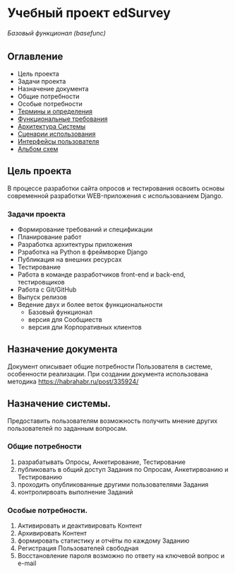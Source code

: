 # Учебный проект edSurvey
###### Базовый функционал (basefunc)

## Оглавление

* Цель проекта
* Задачи проекта
* Назначение документа
* Общие потребности
* Особые потребности
* [Термины и определения][TERMS]
* [Функциональные требования][FR]
* [Архитектура Системы][AD]
* [Сценарии использования][UC]
* [Интерфейсы пользователя][UI]
* [Альбом схем][SCHEMAS]

[TERMS]: specs/TERMS.md "Термины и определения"
[FR]: specs/FR.md "Функциональные требования"
[AD]: specs/AD.md "Архитектура Системы"
[UC]: specs/UC.md "Сценарии использования"
[UI]: specs/UI.md "Интерфейсы пользователя"
[SCHEMAS]: specs/SCHEMAS.md "Альбом схем"

## Цель проекта
В процессе разработки сайта опросов и тестирования освоить основы современной разработки WEB-приложения с использованием Django.

### Задачи проекта
- Формирование требований и спецификации
- Планирование работ
- Разработка архитектуры приложения
- Рзработка на Python в фреймворке Django
- Публикация на внешних ресурсах
- Тестирование
- Работа в команде разработчиков front-end и back-end, тестировщиков
- Работа с Git/GitHub
- Выпуск релизов
- Ведение двух и более веток функциональности
  - Базовый функционал
  - версия для Сообщиеств
  - версия дли Корпоративных клиентов

## Назначение документа
Документ описывает общие потребности Пользователя в системе, особенности реализации. При создании документа использована методика <https://habrahabr.ru/post/335924/>


## Назначение системы.
Предоставить пользователям возможность получить мнение других пользователей по заданным вопросам.


### Общие потребности
1. разрабатывать Опросы, Анкетирование, Тестирование
1. публиковать в общий доступ Задания по Опросам, Анкетирвоанию и Тестированию
1. проходить опубликованные другими пользователями Задания
1. контролирвоать выполнение Заданий


### Особые потребности.
1. Активировать и деактивировать Контент
1. Архивировать Контент
1. формировать статистику и отчёты по каждому Заданию
1. Регистрация Пользователей свободная
1. Восстановление пароля возможно по ответу на ключевой вопрос и e-mail
